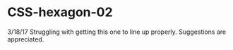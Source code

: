 # CSS-hexagon-02

3/18/17  Struggling with getting this one to line up properly. Suggestions are appreciated.
